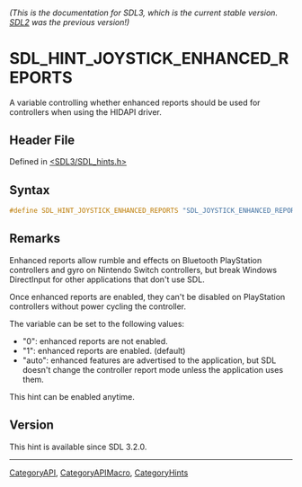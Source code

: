 ###### (This is the documentation for SDL3, which is the current stable version. [SDL2](https://wiki.libsdl.org/SDL2/) was the previous version!)
# SDL_HINT_JOYSTICK_ENHANCED_REPORTS

A variable controlling whether enhanced reports should be used for controllers when using the HIDAPI driver.

## Header File

Defined in [<SDL3/SDL_hints.h>](https://github.com/libsdl-org/SDL/blob/main/include/SDL3/SDL_hints.h)

## Syntax

```c
#define SDL_HINT_JOYSTICK_ENHANCED_REPORTS "SDL_JOYSTICK_ENHANCED_REPORTS"
```

## Remarks

Enhanced reports allow rumble and effects on Bluetooth PlayStation
controllers and gyro on Nintendo Switch controllers, but break Windows
DirectInput for other applications that don't use SDL.

Once enhanced reports are enabled, they can't be disabled on PlayStation
controllers without power cycling the controller.

The variable can be set to the following values:

- "0": enhanced reports are not enabled.
- "1": enhanced reports are enabled. (default)
- "auto": enhanced features are advertised to the application, but SDL
  doesn't change the controller report mode unless the application uses
  them.

This hint can be enabled anytime.

## Version

This hint is available since SDL 3.2.0.

----
[CategoryAPI](CategoryAPI), [CategoryAPIMacro](CategoryAPIMacro), [CategoryHints](CategoryHints)

